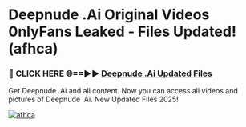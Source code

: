 # Deepnude .Ai Original Videos 0nlyFans Leaked - Files Updated! (afhca)

<h3>🔴 CLICK HERE 🌐==►► <a href="https://tinyurl.com/y5r63du9" rel="nofollow">Deepnude .Ai Updated Files</a></h3>

Get Deepnude .Ai and all content. Now you can access all videos and pictures of Deepnude .Ai. New Updated Files 2025!

[![afhca](https://i.imgur.com/UVo9nyh.gif)](https://tinyurl.com/y5r63du9)